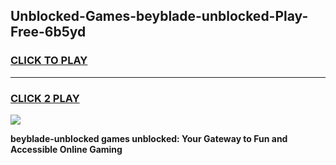 
## Unblocked-Games-beyblade-unblocked-Play-Free-6b5yd
<h3>
<a href="https://premium76.site?title=beyblade-unblocked&ref=19M">CLICK TO PLAY</a></h3>
<hr>

<h3>
<a href="https://premium76.site?title=beyblade-unblocked&ref=19M">CLICK 2 PLAY</a>
  
</h3>

<a href="https://premium76.site?title=beyblade-unblocked&ref=19M"><img src="https://clearcache.store/games.png"></a>


**beyblade-unblocked games unblocked: Your Gateway to Fun and Accessible Online Gaming**
